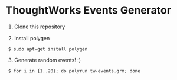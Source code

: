 ThoughtWorks Events Generator
=============================

1) Clone this repository

2) Install polygen
```
 $ sudo apt-get install polygen
```

3) Generate random events! :)
```
 $ for i in {1..20}; do polyrun tw-events.grm; done
```

